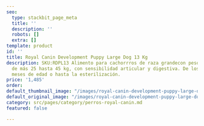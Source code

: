 ```yaml
---
seo:
  type: stackbit_page_meta
  title: ''
  description: ''
  robots: []
  extra: []
template: product
id: ''
title: Royal Canin Development Puppy Large Dog 13 Kg
description: SKU:RDPL13 Alimento para cachorrros de raza grandecon peso adulto objetivo
  de más 25 hasta 45 kg, con sensibilidad articular y digestiva. De los 2 a los 15
  meses de edad o hasta la esterilización.
price: '1,485'
order: 
default_thumbnail_image: "/images/royal-canin-development-puppy-large-dog.jpg"
default_original_image: "/images/royal-canin-development-puppy-large-dog.jpg"
category: src/pages/category/perros-royal-canin.md
featured: false

---
```

